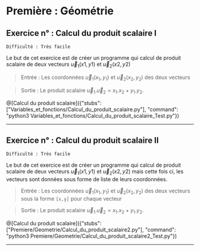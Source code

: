 # Première : Géométrie

## Exercice n° : Calcul du produit scalaire I
`Difficulté : Très facile`  

Le but de cet exercice est de créer un programme qui calcul de produit scalaire de deux vecteurs $`\vec u_1 (x1,y1)`$ et $`\vec u_2 (x2,y2)`$

> Entrée : Les coordonnées $`\vec u_1 (x_1,y_1)`$ et $`\vec u_2 (x_2,y_2)`$ des deux vecteurs

> Sortie : Le produit scalaire $`\vec u_1 .\vec u_2 =x_1.x_2+y_1.y_2`$.

@[Calcul du produit scalaire]({"stubs": ["Variables_et_fonctions/Calcul_du_produit_scalaire.py"], "command": "python3 Variables_et_fonctions/Calcul_du_produit_scalaire_Test.py"})

---

## Exercice n° : Calcul du produit scalaire II
`Difficulté : Très facile`  

Le but de cet exercice est de créer un programme qui calcul de produit scalaire de deux vecteurs $`\vec u_1 (x1,y1)`$ et $`\vec u_2 (x2,y2)`$ mais cette fois ci, les vecteurs sont données sous forme de liste de leurs coordonnées.

> Entrée : Les coordonnées $`\vec u_1 (x_1,y_1)`$ et $`\vec u_2 (x_2,y_2)`$ des deux vecteurs sous la forme `[x,y]` pour chaque vecteur

> Sortie : Le produit scalaire $`\vec u_1 .\vec u_2 =x_1.x_2+y_1.y_2`$.

@[Calcul du produit scalaire]({"stubs": ["Premiere/Geometrie/Calcul_du_produit_scalaire2.py"], "command": "python3 Premiere/Geometrie/Calcul_du_produit_scalaire2_Test.py"})

---
